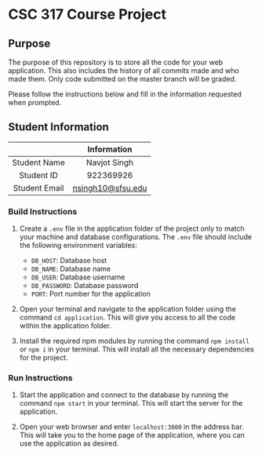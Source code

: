 # CSC 317 Course Project

## Purpose

The purpose of this repository is to store all the code for your web application. This also includes the history of all commits made and who made them. Only code submitted on the master branch will be graded.

Please follow the instructions below and fill in the information requested when prompted.

## Student Information

|               | Information   |
|:-------------:|:-------------:|
| Student Name  | Navjot Singh     |
| Student ID    | 922369926
| Student Email | nsingh10@sfsu.edu



### Build Instructions

1. Create a `.env` file in the application folder of the project only to match your machine and database configurations. The `.env` file should include the following environment variables:
   - `DB_HOST`: Database host
   - `DB_NAME`: Database name
   - `DB_USER`: Database username
   - `DB_PASSWORD`: Database password
   - `PORT`: Port number for the application

2. Open your terminal and navigate to the application folder using the command `cd application`. This will give you access to all the code within the application folder.

3. Install the required npm modules by running the command `npm install` or `npm i` in your terminal. This will install all the necessary dependencies for the project.

### Run Instructions

1. Start the application and connect to the database by running the command `npm start` in your terminal. This will start the server for the application.

2. Open your web browser and enter `localhost:3000` in the address bar. This will take you to the home page of the application, where you can use the application as desired.
